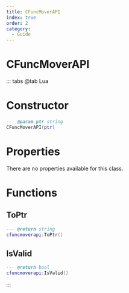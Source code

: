 ```yaml
---
title: CFuncMoverAPI
index: true
order: 2
category:
  - Guide
---
```


# CFuncMoverAPI

::: tabs
@tab Lua
# Constructor
```lua
--- @param ptr string
CFuncMoverAPI(ptr)
```
# Properties
There are no properties available for this class.
# Functions
## ToPtr
```lua
--- @return string
cfuncmoverapi:ToPtr()
```
## IsValid
```lua
--- @return bool
cfuncmoverapi:IsValid()
```

:::
